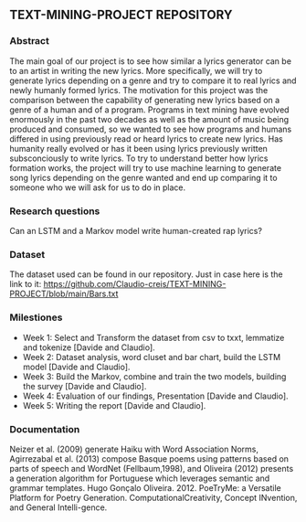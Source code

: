 ## TEXT-MINING-PROJECT REPOSITORY

### Abstract

The main goal of our project is to see how similar a lyrics generator can be to an artist in writing the new lyrics. More specifically, we will try to generate lyrics depending on a genre and try to compare it to real lyrics and newly humanly formed lyrics. The motivation for this project was the comparison between the capability of generating new lyrics based on a genre of a human and of a program. Programs in text mining have evolved enormously in the past two decades as well as the amount of music being produced and consumed, so we wanted to see how programs and humans differed in using previously read or heard lyrics to create new lyrics. Has humanity really evolved or has it been using lyrics previously written subsconciously to write lyrics. To try to understand better how lyrics formation works, the  project will try to use machine learning to generate song lyrics depending on the genre wanted and end up comparing it to someone who we will ask for us to do in place. 

### Research questions

Can an LSTM and a Markov model write human-created rap lyrics?

### Dataset

The dataset used can be found in our repository. Just in case here is the link to it: https://github.com/Claudio-creis/TEXT-MINING-PROJECT/blob/main/Bars.txt

### Milestiones

- Week 1:
Select and Transform the dataset from csv to txxt, lemmatize and tokenize  [Davide and Claudio]. 
- Week 2: 
Dataset analysis, word cluset and bar chart, build the LSTM model [Davide and Claudio]. 
- Week 3: 
Build the Markov, combine and train the two models, building the survey [Davide and Claudio]. 
- Week 4: 
Evaluation of our findings, Presentation [Davide and Claudio]. 
- Week 5: 
Writing the report [Davide and Claudio]. 

### Documentation

Neizer et al. (2009) generate Haiku with Word Association Norms, 
Agirrezabal et al. (2013) compose Basque poems using patterns based on parts of speech and WordNet 
(Fellbaum,1998), and Oliveira (2012) presents a generation algorithm for Portuguese which leverages semantic and grammar templates.
Hugo Gonçalo Oliveira. 2012. PoeTryMe: a Versatile Platform for Poetry Generation. ComputationalCreativity, Concept INvention, and General Intelli-gence. 
